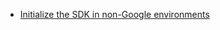- [Initialize the SDK in non-Google environments](https://firebase.google.com/docs/admin/setup#initialize_the_sdk_in_non-google_environments)
